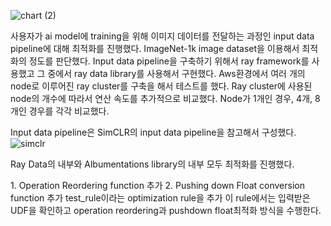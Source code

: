 ![chart (2)](https://github.com/user-attachments/assets/1667cd08-80db-4cd7-aa4d-ad658e82510a)

사용자가 ai model에 training을 위해 이미지 데이터를 전달하는 과정인 input data pipeline에 대해 최적화를 진행했다. 
ImageNet-1k image dataset을 이용해서 최적화의 정도를 판단했다. 
Input data pipeline을 구축하기 위해서 ray framework를 사용했고 그 중에서 ray data library를 사용해서 구현했다. 
Aws환경에서 여러 개의 node로 이루어진 ray cluster를 구축을 해서 테스트를 했다.
Ray cluster에 사용된 node의 개수에 따라서 연산 속도를 추가적으로 비교했다. Node가 1개인 경우, 4개, 8개인 경우를 각각 비교했다. 

Input data pipeline은 SimCLR의 input data pipeline을 참고해서 구성했다. 
![simclr](https://github.com/user-attachments/assets/e94174a8-00d9-4eb7-8dab-7adecb91d67a)

Ray Data의 내부와 Albumentations library의 내부 모두 최적화를 진행했다. 

<Albumentations library>
1. Operation Reordering function 추가
2. Pushing down Float conversion function 추가

<Ray Data>
test_rule이라는 optimization rule을 추가
이 rule에서는 입력받은 UDF을 확인하고 operation reordering과 pushdown float최적화 방식을 수행한다.
